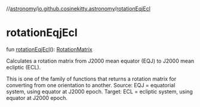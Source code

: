 //[astronomy](../../index.md)/[io.github.cosinekitty.astronomy](index.md)/[rotationEqjEcl](rotation-eqj-ecl.md)

# rotationEqjEcl

fun [rotationEqjEcl](rotation-eqj-ecl.md)(): [RotationMatrix](-rotation-matrix/index.md)

Calculates a rotation matrix from J2000 mean equator (EQJ) to J2000 mean ecliptic (ECL).

This is one of the family of functions that returns a rotation matrix for converting from one orientation to another. Source: EQJ = equatorial system, using equator at J2000 epoch. Target: ECL = ecliptic system, using equator at J2000 epoch.
